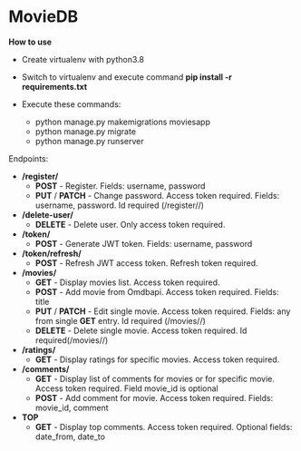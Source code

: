 # MovieDB

**How to use**

* Create virtualenv with python3.8

* Switch to virtualenv and execute command **pip install -r requirements.txt**

* Execute these commands:

  * python manage.py makemigrations moviesapp
  * python manage.py migrate
  * python manage.py runserver

Endpoints:

* **/register/**
  * **POST** - Register. Fields: username, password
  * **PUT** / **PATCH** - Change password. Access token required. Fields: username, password. Id required (/register/<id>/)
* **/delete-user/**
  * **DELETE** - Delete user. Only access token required.
* **/token/**
  * **POST** - Generate JWT token. Fields: username, password
* **/token/refresh/**
  * **POST** - Refresh JWT access token. Refresh token required.
* **/movies/**
  * **GET** - Display movies list. Access token required.
  * **POST** - Add movie from Omdbapi. Access token required. Fields: title
  * **PUT** / **PATCH** - Edit single movie. Access token required. Fields: any from single **GET** entry. Id required (/movies/<id>/)
  * **DELETE** - Delete single movie. Access token required. Id required(/movies/<id>/)
* **/ratings/**
  * **GET** - Display ratings for specific movies. Access token required.
* **/comments/**
  * **GET** - Display list of comments for movies or for specific movie. Access token required. Field movie_id is optional
  * **POST** - Add comment for movie. Access token required. Fields: movie_id, comment
* **TOP**
  * **GET** - Display top comments. Access token required. Optional fields: date_from, date_to
  
